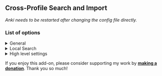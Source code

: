 <h2>Cross-Profile Search and Import</h2>

<p>
<i>Anki needs to be restarted after changing the config file directly.</i>
</p>

<h3>List of options</h3>

<details>
    <summary>General</summary>
    <ul>
        <li><code>max_displayed_notes</code> | how many search result to display on one page</li>
        <li><code>hidden_fields</code> | contents of fields that contain these keywords won't be shown.</li>
        <li><code>skip_duplicates</code> | Skips cards, which are already existent in the collection</li>
        <li><code>copy_tags</code> | Adds the category in case of web search and tags in all cases as anki tags</li>
        <li><code>search_online</code> | Toggle between local profile's and immersion kit's search</li>
        <li><code>show_note_preview</code> | Toggles the preview on the right side when having a card selected</li>
    </ul>
</details>

<details>
    <summary>Local Search</summary>
    <ul>
        <li><code>allow_empty_search</code> | Search notes even if the search field is emtpy. Will show EVERY card you got (very slow)</li>
        <li><code>copy_card_data</code> | Copies data like due date</li>
        <li><code>exported_tag</code> | Tag added to other profile's cards when imported</li>
    </ul>
</details>

<details>
<summary>High level settings</summary>
    <ul>
        <li><code>timeout_seconds</code> | How many seconds should we try to find cards online before giving up</li>
        <li><code>enable_debug_log</code> | print debug information to <code>stdout</code> and to a log file.<br/>
    Location: <code>~/.local/share/Anki2/subsearch_debug.log</code> (GNU systems) or <code>%APPDATA%/Anki2/subsearch_debug.log</code> (Windows).</li>
        <li><code>call_add_cards_hook</code> | Calls the <code>add_cards_did_add_note</code> hook as soon as a note is imported.<br/>
    For addon evaluation purposes. (<a href="https://ankiweb.net/shared/info/1207537045">example</a>)</li>
    </ul>
</details>

<p>If you enjoy this add-on, please consider supporting my work by
<b><a href="https://tatsumoto.neocities.org/blog/donating-to-tatsumoto.html">making a donation</a></b>.
Thank you so much!
</p>
